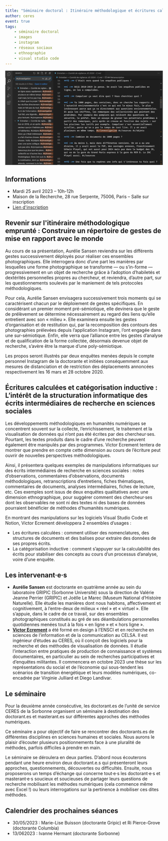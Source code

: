 ```yaml
---
title: "Séminaire doctoral : Itinéraire méthodologique et écritures calculées"
author: ceres
event: true
tags:
    - séminaire doctoral
    - images
    - instagram
    - réseaux sociaux
    - ethnographie
    - visual studio code
---
```


![](screenshot_victor.jpeg)

## Informations

- Mardi 25 avril 2023 – 10h-12h
- Maison de la Recherche, 28 rue Serpente, 75006, Paris – Salle sur inscription
- [Lien d'inscription](https://framaforms.org/seminaire-doctoral-ceres-du-25042023-1681377105)

## Revenir sur l'itinéraire méthodologique emprunté : Construire un répertoire de gestes de mise en rapport avec le monde

Au cours de sa présentation, Aurélie Sansen reviendra sur les différents gestes successivement déployés pour réaliser ces ensembles photographiques. Elle interrogera donc d’une part les manières par lesquelles une forme photographique se transforme — ou s’in-forme — progressivement en un objet de recherche grâce à l’adoption d’habiletés et dextérités personnelles propres au chercheur, et reviendra, d’autre part, sur les questionnements soulevés par le maniement de tels protocoles méthodologiques.

Pour cela, Aurélie Sansen envisagera successivement trois moments qui se caractérisent chacun par le déploiement de gestes spécifiques. En considérant un premier moment pré-sémiotique, elle devinera que le geste de prélèvement se détermine nécessairement au regard des liens qu’elle entretient avec son « milieu ». Elle examinera ensuite les gestes d’organisation et de restitution qui, par la recomposition des contours des photographies prélevées depuis l’application Instagram, l’ont engagée dans une sur-sémiotique. Enfin, elle verra que l’alliance entre les gestes d’analyse et de qualification de la forme collectée, désormais devenue objet de recherche, s’avère être la marque d’une poly-sémiotique.

Les propos seront illustrés par deux enquêtes menées depuis le compte personnel Instagram de la doctorante et initiées conséquemment aux mesures de distanciation et de restriction des déplacements annoncées respectivement les 16 mars et 28 octobre 2020.

## Écritures calculées et catégorisation inductive : L’intérêt de la structuration informatique des écrits intermédiaires de recherche en sciences sociales

Les développements méthodologiques en humanités numériques se concentrent souvent sur la collecte, l’enrichissement, le traitement et la visualisation de données qui n’ont pas été écrites par des chercheur·ses. Pourtant, les textes produits dans le cadre d’une recherche peuvent également être manipulés par des programmes. Victor Ecrement tentera de montrer que prendre en compte cette dimension au cours de l’écriture peut ouvrir de nouvelles perspectives méthodologiques.

Ainsi, il présentera quelques exemples de manipulations informatiques sur des écrits intermédiaires de recherche en sciences sociales : notes d’observations, commentaires d’observations, documents méthodologiques, retranscriptions d’entretiens, fiches thématiques, commentaires de documents, analyses intermédiaires, fiches de lecture, etc. Ces exemples sont issus de deux enquêtes qualitatives avec une dimension ethnographique, pour suggérer comment des chercheur·ses dont les observables ne sont ni des textes ni des bases de données pourraient bénéficier de méthodes d’humanités numériques.

En montrant des manipulations sur les logiciels Visual Studio Code et Notion, Victor Ecrement développera 2 ensembles d’usages :

 - Les écritures calculées : comment utiliser des nomenclatures, des structures de documents et des balises pour extraire des données de ses propres écrits.
 - La catégorisation inductive : comment s’appuyer sur la calculabilité des écrits pour stabiliser des concepts au cours d’un processus d’analyse, voire d’une enquête.

## Les intervenant·e·s

- **Aurélie Sansen** est doctorante en quatrième année au sein du laboratoire GRIPIC (Sorbonne Université) sous la direction de Valérie Jeanne Perrier (GRIPIC) et Joëlle Le Marec (Museum National d’Histoire Naturelle). Elle étudie les manières dont nous habitons, affectivement et cognitivement, à l’entre-deux de milieux « réel » et « virtuel ». Elle s’appuie, dans le cadre de ce travail, sur des ensembles photographiques constitués au gré de ses déambulations personnelles quotidiennes menées tout à la fois « en ligne » et « hors ligne ».
- [**Victor Ecrement**](../../membres/ecrement_victor/) a été formé en design à l’ENSCI et en recherche en sciences de l’information et de la communication au CELSA. Il est ingénieur d’études au CERES, où il conçoit des logiciels pour la recherche et des méthodes de visualisation de données. Il étudie l’interaction entre pratiques de production de connaissance et systèmes documentaires, en particulier au sein de recherches participatives et d’enquêtes militantes. Il commencera en octobre 2023 une thèse sur les représentations du social et de l’économie qui sous-tendent les scénarios de transition énergétique et leurs modèles numériques, co-encadrée par Virginie Julliard et Diego Landivar.

## Le séminaire

Pour la deuxième année consécutive, les doctorant.es de l’unité de service CERES de la Sorbonne organisent un séminaire à destination des doctorant.es et masterant.es sur différentes approches des méthodes numériques.

Ce séminaire a pour objectif de faire se rencontrer des doctorants.es de différentes disciplines en sciences humaines et sociales. Nous aurons le plaisir d’écouter plusieurs positionnements face à une pluralité de méthodes, parfois difficiles à prendre en main.

Le séminaire se déroulera en deux parties. D’abord nous écouterons pendant une heure environ deux doctorant.e.s qui présenteront leurs approches, questionnements, découvertes ou difficultés. Ensuite, nous proposerons un temps d’échange qui concerne tout·e·s les doctorant·e·s et masterant·e·s soucieux et soucieuses de partager leurs questions de recherche mobilisant les méthodes numériques (cela commence même avec Excel !) ou leurs interrogations sur la pertinence à mobiliser ces dites méthodes.

## Calendrier des prochaines séances

- 30/05/2023 : Marie-Lise Buisson (doctorante Gripic) et Ri Pierce-Grove (doctorante Columbia)
- 13/062023 : Ivanne Hermant (doctorante Sorbonne)
